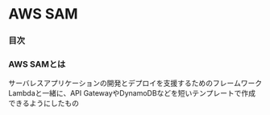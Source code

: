 # AWS SAM

### 目次

### AWS SAMとは

サーバレスアプリケーションの開発とデプロイを支援するためのフレームワーク  
Lambdaと一緒に、API GatewayやDynamoDBなどを短いテンプレートで作成できるようにしたもの  


